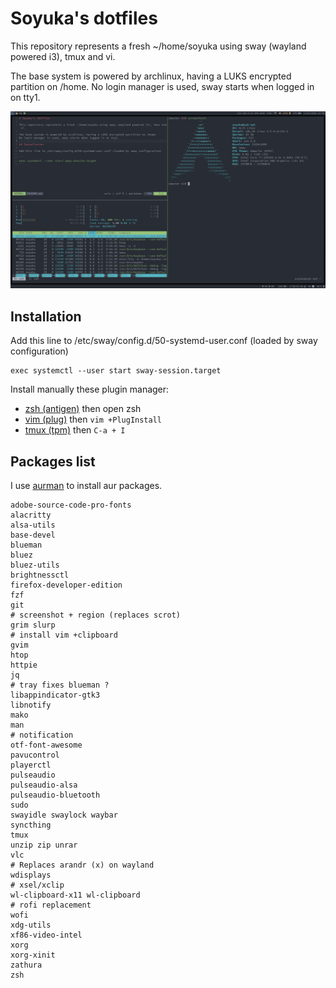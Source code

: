 # Soyuka's dotfiles

This repository represents a fresh ~/home/soyuka using sway (wayland powered i3), tmux and vi.

The base system is powered by archlinux, having a LUKS encrypted partition on /home.
No login manager is used, sway starts when logged in on tty1.

![Screenshot](./screen.png)

## Installation

Add this line to /etc/sway/config.d/50-systemd-user.conf (loaded by sway configuration)

```
exec systemctl --user start sway-session.target
```

Install manually these plugin manager:
 - [zsh (antigen)](https://github.com/zsh-users/antigen) then open zsh
 - [vim (plug)](https://github.com/junegunn/vim-plug) then `vim +PlugInstall`
 - [tmux (tpm)](https://github.com/tmux-plugins/tpm) then `C-a + I`

## Packages list

I use [aurman](https://github.com/polygamma/aurman) to install aur packages.

```
adobe-source-code-pro-fonts
alacritty
alsa-utils
base-devel
blueman
bluez
bluez-utils
brightnessctl
firefox-developer-edition
fzf
git
# screenshot + region (replaces scrot)
grim slurp
# install vim +clipboard
gvim
htop
httpie
jq
# tray fixes blueman ?
libappindicator-gtk3
libnotify
mako
man
# notification
otf-font-awesome
pavucontrol
playerctl
pulseaudio
pulseaudio-alsa
pulseaudio-bluetooth
sudo
swayidle swaylock waybar
syncthing
tmux
unzip zip unrar
vlc
# Replaces arandr (x) on wayland
wdisplays
# xsel/xclip
wl-clipboard-x11 wl-clipboard
# rofi replacement
wofi
xdg-utils
xf86-video-intel
xorg
xorg-xinit
zathura
zsh
```
